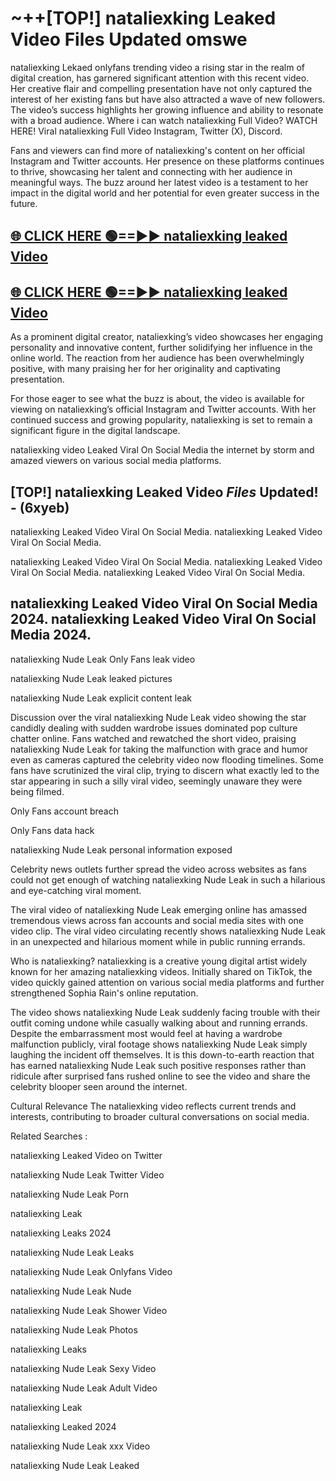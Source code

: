 # ~++[TOP!] nataliexking Leaked Video Files Updated omswe

 nataliexking Lekaed onlyfans trending video a rising star in the realm of digital creation, has garnered significant attention with this recent video. Her creative flair and compelling presentation have not only captured the interest of her existing fans but have also attracted a wave of new followers. The video’s success highlights her growing influence and ability to resonate with a broad audience.
Where i can watch  nataliexking Full Video? WATCH HERE! Viral  nataliexking Full Video Instagram, Twitter (X), Discord.


Fans and viewers can find more of  nataliexking's content on her official Instagram and Twitter accounts. Her presence on these platforms continues to thrive, showcasing her talent and connecting with her audience in meaningful ways. The buzz around her latest video is a testament to her impact in the digital world and her potential for even greater success in the future.


## [🌐 CLICK HERE 🟢==►►  nataliexking leaked Video ](https://onlyclips.site?title=nataliexking&ref=git)

## [🌐 CLICK HERE 🟢==►►  nataliexking leaked Video ](https://onlyclips.site?title=nataliexking&ref=git)


As a prominent digital creator,  nataliexking’s video showcases her engaging personality and innovative content, further solidifying her influence in the online world. The reaction from her audience has been overwhelmingly positive, with many praising her for her originality and captivating presentation.

For those eager to see what the buzz is about, the video is available for viewing on  nataliexking’s official Instagram and Twitter accounts. With her continued success and growing popularity,  nataliexking is set to remain a significant figure in the digital landscape.


  nataliexking video Leaked Viral On Social Media the internet by storm and amazed viewers on various social media platforms.


## [TOP!]  nataliexking Leaked Video *Files* Updated! - (6xyeb) 

 nataliexking Leaked Video Viral On Social Media. nataliexking Leaked Video Viral On Social Media.

 nataliexking Leaked Video Viral On Social Media. nataliexking Leaked Video Viral On Social Media. nataliexking Leaked Video Viral On Social Media.


##  nataliexking Leaked Video Viral On Social Media 2024. nataliexking Leaked Video Viral On Social Media 2024.
 nataliexking Nude Leak Only Fans leak video

 nataliexking Nude Leak leaked pictures

 nataliexking Nude Leak explicit content leak

Discussion over the viral  nataliexking Nude Leak video showing the star candidly dealing with sudden wardrobe issues dominated pop culture chatter online. Fans watched and rewatched the short video, praising  nataliexking Nude Leak for taking the malfunction with grace and humor even as cameras captured the celebrity video now flooding timelines. Some fans have scrutinized the viral clip, trying to discern what exactly led to the star appearing in such a silly viral video, seemingly unaware they were being filmed.


Only Fans account breach

Only Fans data hack

 nataliexking Nude Leak personal information exposed

Celebrity news outlets further spread the video across websites as fans could not get enough of watching  nataliexking Nude Leak in such a hilarious and eye-catching viral moment.


The viral video of  nataliexking Nude Leak emerging online has amassed tremendous views across fan accounts and social media sites with one video clip. The viral video circulating recently shows  nataliexking Nude Leak in an unexpected and hilarious moment while in public running errands.


Who is  nataliexking?  nataliexking is a creative young digital artist widely known for her amazing  nataliexking videos. Initially shared on TikTok, the video quickly gained attention on various social media platforms and further strengthened Sophia Rain's online reputation.

The video shows  nataliexking Nude Leak suddenly facing trouble with their outfit coming undone while casually walking about and running errands. Despite the embarrassment most would feel at having a wardrobe malfunction publicly, viral footage shows  nataliexking Nude Leak simply laughing the incident off themselves. It is this down-to-earth reaction that has earned  nataliexking Nude Leak such positive responses rather than ridicule after surprised fans rushed online to see the video and share the celebrity blooper seen around the internet.

Cultural Relevance The  nataliexking video reflects current trends and interests, contributing to broader cultural conversations on social media.

Related Searches :

 nataliexking Leaked Video on Twitter

 nataliexking Nude Leak Twitter Video

 nataliexking Nude Leak Porn

 nataliexking Leak 

 nataliexking Leaks 2024

 nataliexking Nude Leak Leaks

 nataliexking Nude Leak Onlyfans Video

 nataliexking Nude Leak Nude

 nataliexking Nude Leak Shower Video

 nataliexking Nude Leak Photos

 nataliexking Leaks

 nataliexking Nude Leak Sexy Video

 nataliexking Nude Leak Adult Video

 nataliexking Leak

 nataliexking Leaked 2024

 nataliexking Nude Leak xxx Video

 nataliexking Nude Leak Leaked